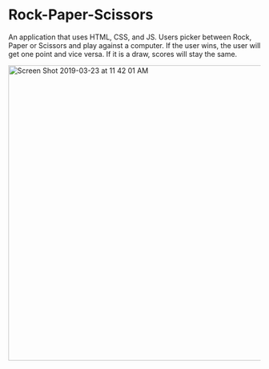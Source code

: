 # Rock-Paper-Scissors

An application that uses HTML, CSS, and JS. Users picker between Rock, Paper or Scissors and play against a computer. If the user wins, the user will get one point and vice versa. If it is a draw, scores will stay the same. 


<img width="589" alt="Screen Shot 2019-03-23 at 11 42 01 AM" src="https://user-images.githubusercontent.com/43193434/54869001-bf1c1a80-4d60-11e9-8da8-bc1d88fa0cad.png">
